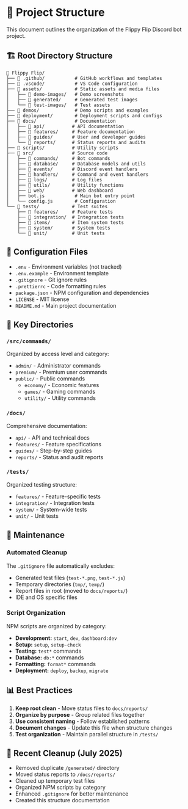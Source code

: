 # 📁 Project Structure

This document outlines the organization of the Flippy Flip Discord bot project.

## 🏗️ Root Directory Structure

```
📁 Flippy Flip/
├── 📁 .github/           # GitHub workflows and templates
├── 📁 .vscode/           # VS Code configuration
├── 📁 assets/            # Static assets and media files
│   ├── 📁 demo-images/   # Demo screenshots
│   ├── 📁 generated/     # Generated test images
│   └── 📁 test-images/   # Test assets
├── 📁 demos/             # Demo scripts and examples
├── 📁 deployment/        # Deployment scripts and configs
├── 📁 docs/              # Documentation
│   ├── 📁 api/          # API documentation
│   ├── 📁 features/     # Feature documentation
│   ├── 📁 guides/       # User and developer guides
│   └── 📁 reports/      # Status reports and audits
├── 📁 scripts/          # Utility scripts
├── 📁 src/              # Source code
│   ├── 📁 commands/     # Bot commands
│   ├── 📁 database/     # Database models and utils
│   ├── 📁 events/       # Discord event handlers
│   ├── 📁 handlers/     # Command and event handlers
│   ├── 📁 logs/         # Log files
│   ├── 📁 utils/        # Utility functions
│   ├── 📁 web/          # Web dashboard
│   ├── bot.js           # Main bot entry point
│   └── config.js        # Configuration
└── 📁 tests/            # Test suites
    ├── 📁 features/     # Feature tests
    ├── 📁 integration/  # Integration tests
    ├── 📁 items/        # Item system tests
    ├── 📁 system/       # System tests
    └── 📁 unit/         # Unit tests
```

## 📝 Configuration Files

- `.env` - Environment variables (not tracked)
- `.env.example` - Environment template
- `.gitignore` - Git ignore rules
- `.prettierrc` - Code formatting rules
- `package.json` - NPM configuration and dependencies
- `LICENSE` - MIT license
- `README.md` - Main project documentation

## 🎯 Key Directories

### `/src/commands/`
Organized by access level and category:
- `admin/` - Administrator commands
- `premium/` - Premium user commands  
- `public/` - Public commands
  - `economy/` - Economic features
  - `games/` - Gaming commands
  - `utility/` - Utility commands

### `/docs/`
Comprehensive documentation:
- `api/` - API and technical docs
- `features/` - Feature specifications
- `guides/` - Step-by-step guides
- `reports/` - Status and audit reports

### `/tests/`
Organized testing structure:
- `features/` - Feature-specific tests
- `integration/` - Integration tests
- `system/` - System-wide tests
- `unit/` - Unit tests

## 🧹 Maintenance

### Automated Cleanup
The `.gitignore` file automatically excludes:
- Generated test files (`test-*.png`, `test-*.js`)
- Temporary directories (`tmp/`, `temp/`)
- Report files in root (moved to `docs/reports/`)
- IDE and OS specific files

### Script Organization
NPM scripts are organized by category:
- **Development:** `start`, `dev`, `dashboard:dev`
- **Setup:** `setup`, `setup-check`
- **Testing:** `test*` commands
- **Database:** `db:*` commands
- **Formatting:** `format*` commands
- **Deployment:** `deploy`, `backup`, `migrate`

## 📊 Best Practices

1. **Keep root clean** - Move status files to `docs/reports/`
2. **Organize by purpose** - Group related files together
3. **Use consistent naming** - Follow established patterns
4. **Document changes** - Update this file when structure changes
5. **Test organization** - Maintain parallel structure in `/tests/`

## 🔄 Recent Cleanup (July 2025)

- Removed duplicate `/generated/` directory
- Moved status reports to `/docs/reports/`
- Cleaned up temporary test files
- Organized NPM scripts by category
- Enhanced `.gitignore` for better maintenance
- Created this structure documentation
